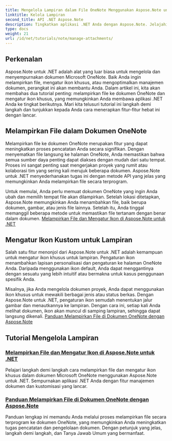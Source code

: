 ```yaml
---
title: Mengelola Lampiran dalam File OneNote Menggunakan Aspose.Note untuk .NET
linktitle: Kelola Lampiran
second_title: API .NET Aspose.Note
description: Tingkatkan aplikasi .NET Anda dengan Aspose.Note. Jelajahi tutorial tentang melampirkan file, mengatur ikon, dan mengambil lampiran untuk pengembangan yang lebih baik.
type: docs
weight: 21
url: /id/net/tutorials/note/manage-attachments/
---
```

## Perkenalan

Aspose.Note untuk .NET adalah alat yang luar biasa untuk mengelola dan menyempurnakan dokumen Microsoft OneNote. Baik Anda ingin melampirkan file, mengatur ikon khusus, atau mengoptimalkan manajemen dokumen, perangkat ini akan membantu Anda. Dalam artikel ini, kita akan membahas dua tutorial penting: melampirkan file ke dokumen OneNote dan mengatur ikon khusus, yang memungkinkan Anda membawa aplikasi .NET Anda ke tingkat berikutnya. Mari kita telusuri tutorial ini langkah demi langkah dan tunjukkan kepada Anda cara menerapkan fitur-fitur hebat ini dengan lancar.

## Melampirkan File dalam Dokumen OneNote  
Melampirkan file ke dokumen OneNote merupakan fitur yang dapat meningkatkan proses pencatatan Anda secara signifikan. Dengan menyematkan file langsung ke halaman OneNote, Anda memastikan bahwa semua sumber daya penting dapat diakses dengan mudah dari satu tempat. Proses ini sangat penting saat mengerjakan proyek yang rumit atau kolaborasi tim yang sering kali merujuk beberapa dokumen. Aspose.Note untuk .NET menyederhanakan tugas ini dengan metode API yang jelas yang memungkinkan Anda melampirkan file secara terprogram.

Untuk memulai, Anda perlu memuat dokumen OneNote yang ingin Anda ubah dan memilih tempat file akan dilampirkan. Setelah lokasi ditetapkan, Aspose.Note memungkinkan Anda menambahkan file, baik berupa dokumen, gambar, atau jenis file lainnya. Setelah itu, Anda tinggal memanggil beberapa metode untuk memastikan file tertanam dengan benar dalam dokumen.
[Melampirkan File dan Mengatur Ikon di Aspose.Note untuk .NET](./attaching-files-setting-icons/)

## Mengatur Ikon Kustom untuk Lampiran  
Salah satu fitur menonjol dari Aspose.Note untuk .NET adalah kemampuan untuk mengatur ikon khusus untuk lampiran. Pengaturan ikon menambahkan lapisan personalisasi dan pengaturan ke halaman OneNote Anda. Daripada menggunakan ikon default, Anda dapat menggantinya dengan sesuatu yang lebih intuitif atau bermakna untuk kasus penggunaan spesifik Anda.

Misalnya, jika Anda mengelola dokumen proyek, Anda dapat menggunakan ikon khusus untuk mewakili berbagai jenis atau status berkas. Dengan Aspose.Note untuk .NET, pengaturan ikon semudah menentukan jalur gambar dan menautkannya ke lampiran. Dengan cara ini, setiap kali Anda melihat dokumen, ikon akan muncul di samping lampiran, sehingga dapat langsung dikenali.
[Panduan Melampirkan File di Dokumen OneNote dengan Aspose.Note](./attach-file-in-one-note-documents/)

## Tutorial Mengelola Lampiran
### [Melampirkan File dan Mengatur Ikon di Aspose.Note untuk .NET](./attaching-files-setting-icons/)
Pelajari langkah demi langkah cara melampirkan file dan mengatur ikon khusus dalam dokumen Microsoft OneNote menggunakan Aspose.Note untuk .NET. Sempurnakan aplikasi .NET Anda dengan fitur manajemen dokumen dan kustomisasi yang lancar.
### [Panduan Melampirkan File di Dokumen OneNote dengan Aspose.Note](./attach-file-in-one-note-documents/)
Panduan lengkap ini memandu Anda melalui proses melampirkan file secara terprogram ke dokumen OneNote, yang memungkinkan Anda meningkatkan tugas pencatatan dan pengelolaan dokumen. Dengan petunjuk yang jelas, langkah demi langkah, dan Tanya Jawab Umum yang bermanfaat.